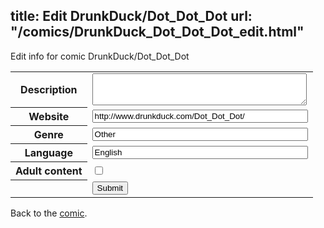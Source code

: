 title: Edit DrunkDuck/Dot_Dot_Dot
url: "/comics/DrunkDuck_Dot_Dot_Dot_edit.html"
---
Edit info for comic DrunkDuck/Dot_Dot_Dot

<form name="comic" action="http://gaepostmail.appspot.com/comic/" method="post">
<table class="comicinfo">
<tr>
<th>Description</th><td><textarea name="description" cols="40" rows="3"></textarea></td>
</tr>
<tr>
<th>Website</th><td><input type="text" name="url" value="http://www.drunkduck.com/Dot_Dot_Dot/" size="40"/></td>
</tr>
<tr>
<th>Genre</th><td><input type="text" name="genre" value="Other" size="40"/></td>
</tr>
<tr>
<th>Language</th><td><input type="text" name="language" value="English" size="40"/></td>
</tr>
<tr>
<th>Adult content</th><td><input type="checkbox" name="adult" value="adult" /></td>
</tr>
<tr>
<th></th><td>
<input type="hidden" name="comic" value="DrunkDuck_Dot_Dot_Dot" />
<input type="submit" name="submit" value="Submit" />
</td>
</tr>
</table>
</form>

Back to the [comic](DrunkDuck_Dot_Dot_Dot.html).
